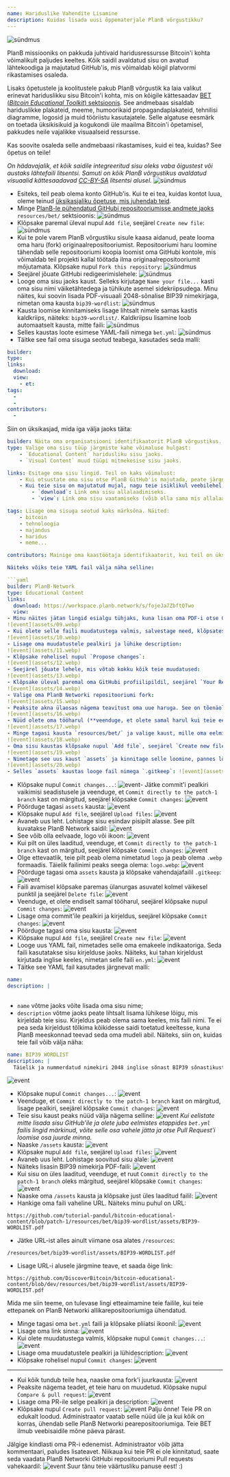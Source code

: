 ```yaml
---
name: Hariduslike Vahendite Lisamine
description: Kuidas lisada uusi õppematerjale PlanB võrgustikku?
---
```

![sündmus](assets/cover.webp)

PlanB missiooniks on pakkuda juhtivaid haridusressursse Bitcoin'i kohta võimalikult paljudes keeltes. Kõik saidil avaldatud sisu on avatud lähtekoodiga ja majutatud GitHub'is, mis võimaldab kõigil platvormi rikastamises osaleda.

Lisaks õpetustele ja koolitustele pakub PlanB võrgustik ka laia valikut erinevat hariduslikku sisu Bitcoin'i kohta, mis on kõigile kättesaadav [BET (_Bitcoin Educational Toolkit_) sektsioonis](https://planb.network/resources/bet). See andmebaas sisaldab hariduslikke plakateid, meeme, humoorikaid propagandaplakateid, tehnilisi diagramme, logosid ja muid tööriistu kasutajatele. Selle algatuse eesmärk on toetada üksikisikuid ja kogukondi üle maailma Bitcoin'i õpetamisel, pakkudes neile vajalikke visuaalseid ressursse.

Kas soovite osaleda selle andmebaasi rikastamises, kuid ei tea, kuidas? See õpetus on teile!

*On hädavajalik, et kõik saidile integreeritud sisu oleks vaba õigustest või austaks lähtefaili litsentsi. Samuti on kõik PlanB võrgustikus avaldatud visuaalid kättesaadavad [CC-BY-SA](https://creativecommons.org/licenses/by-sa/4.0/) litsentsi alusel.*
![sündmus](assets/01.webp)
- Esiteks, teil peab olema konto GitHub'is. Kui te ei tea, kuidas kontot luua, oleme teinud [üksikasjaliku õpetuse, mis juhendab teid](https://planb.network/tutorials/others/contribution/create-github-account-a75fc39d-f0d0-44dc-9cd5-cd94aee0c07c).
- Minge [PlanB-le pühendatud GitHubi repositooriumisse andmete jaoks](https://github.com/PlanB-Network/bitcoin-educational-content/tree/dev/resources/bet) `resources/bet/` sektsioonis:
![sündmus](assets/02.webp)
- Klõpsake paremal üleval nupul `Add file`, seejärel `Create new file`:
![sündmus](assets/03.webp)
- Kui te pole varem PlanB võrgustiku sisule kaasa aidanud, peate looma oma haru (fork) originaalrepositooriumist. Repositooriumi haru loomine tähendab selle repositooriumi koopia loomist oma GitHubi kontole, mis võimaldab teil projekti kallal töötada ilma originaalrepositooriumit mõjutamata. Klõpsake nupul `Fork this repository`:
![sündmus](assets/04.webp)
- Seejärel jõuate GitHubi redigeerimislehele:
![sündmus](assets/05.webp)
- Looge oma sisu jaoks kaust. Selleks kirjutage `Name your file...` kasti oma sisu nimi väiketähtedega ja tühikute asemel sidekriipsudega. Minu näites, kui soovin lisada PDF-visuaali 2048-sõnalise BIP39 nimekirjaga, nimetan oma kausta `bip39-wordlist`: ![sündmus](assets/06.webp)
- Kausta loomise kinnitamiseks lisage lihtsalt nimele samas kastis kaldkriips, näiteks: `bip39-wordlist/`. Kaldkriipsu lisamine loob automaatselt kausta, mitte faili:
![sündmus](assets/07.webp)
- Selles kaustas loote esimese YAML-faili nimega `bet.yml`:
![sündmus](assets/08.webp)
- Täitke see fail oma sisuga seotud teabega, kasutades seda malli:

```yaml
builder: 
type: 
links:
  download: 
  view: 
    - et: 
tags:
  - 
  - 
contributors:
  - 
```

Siin on üksikasjad, mida iga välja jaoks täita:
```yaml
builder: Näita oma organisatsiooni identifikaatorit PlanB võrgustikus. Kui teie ettevõttel ei ole veel "builder" identifikaatorit, saate selle luua [selle õpetuse järgi](https://planb.network/tutorials/others/contribution/add-builder-b5834c46-6dcc-4064-8d68-1ef529991d3d). Kui teil seda veel ei ole, võite lihtsalt kasutada oma nime, pseudonüümi või ettevõtte nime ilma builder profiili loomata.
type: Valige oma sisu tüüp järgmiste kahe võimaluse hulgast:
	- `Educational Content` haridusliku sisu jaoks.
	- `Visual Content` muud tüüpi mitmekesise sisu jaoks.

links: Esitage oma sisu lingid. Teil on kaks võimalust:
	- Kui otsustate oma sisu otse PlanB GitHub'is majutada, peate järgnevate sammude käigus lisama lingid sellesse faili.
	- Kui teie sisu on majutatud mujal, nagu teie isiklikul veebilehel, märkige vastavad lingid siin:
	    - `download`: Link oma sisu allalaadimiseks.
	    - `view`: Link oma sisu vaatamiseks (võib olla sama mis allalaadimislink). Kui teie sisu on saadaval mitmes keeles, lisage iga keele jaoks link.

tags: Lisage oma sisuga seotud kaks märksõna. Näited:
	- bitcoin
	- tehnoloogia
	- majandus
	- haridus
	- meme...

contributors: Mainige oma kaastöötaja identifikaatorit, kui teil on üks.

Näiteks võiks teie YAML fail välja näha selline:

```yaml
builder: PlanB-Network
type: Educational Content
links:
  download: https://workspace.planb.network/s/fojeJa7ZbftQTwo
  view:
- Minu näites jätan lingid esialgu tühjaks, kuna lisan oma PDF-i otse GitHub'ile:
![event](assets/09.webp)
- Kui olete selle faili muudatustega valmis, salvestage need, klõpsates nupul `Commit changes...`:
![event](assets/10.webp)
- Lisage oma muudatustele pealkiri ja lühike description:
![event](assets/11.webp)
- Klõpsake rohelisel nupul `Propose changes`:
![event](assets/12.webp)
- Seejärel jõuate lehele, mis võtab kokku kõik teie muudatused:
![event](assets/13.webp)
- Klõpsake üleval paremal oma GitHubi profiilipildil, seejärel `Your Repositories`:
![event](assets/14.webp)
- Valige oma PlanB Networki repositooriumi fork:
![event](assets/15.webp)
- Peaksite akna ülaosas nägema teavitust oma uue haruga. See on tõenäoliselt nimetatud `patch-1`. Klõpsake sellel:
![event](assets/16.webp)
- Nüüd olete oma tööharul (**veenduge, et olete samal harul kui teie eelmised muudatused, see on oluline!**):
![event](assets/17.webp)
- Minge tagasi kausta `resources/bet/` ja valige kaust, mille oma eelmise kohustusega just lõite:
![event](assets/18.webp)
- Oma sisu kaustas klõpsake nupul `Add file`, seejärel `Create new file`:
![event](assets/19.webp)
- Nimetage see uus kaust `assets` ja kinnitage selle loomine, pannes lõppu kaldkriipsu `/`:
![event](assets/20.webp)
- Selles `assets` kaustas looge fail nimega `.gitkeep`: ![event](assets/21.webp)
```
- Klõpsake nupul `Commit changes...`: ![event](assets/22.webp)- Jätke commit'i pealkiri vaikimisi seadistusele ja veenduge, et `Commit directly to the patch-1 branch` kast on märgitud, seejärel klõpsake `Commit changes`: ![event](assets/23.webp)
- Pöörduge tagasi `assets` kausta: ![event](assets/24.webp)
- Klõpsake nupul `Add file`, seejärel `Upload files`: ![event](assets/25.webp)
- Avaneb uus leht. Lohistage sisu esindav pisipilt alasse. See pilt kuvatakse PlanB Network saidil: ![event](assets/26.webp)
- See võib olla eelvaade, logo või ikoon: ![event](assets/27.webp)
- Kui pilt on üles laaditud, veenduge, et `Commit directly to the patch-1 branch` kast on märgitud, seejärel klõpsake `Commit changes`: ![event](assets/28.webp)
- Olge ettevaatlik, teie pilt peab olema nimetatud `logo` ja peab olema `.webp` formaadis. Täielik failinimi peaks seega olema: `logo.webp`: ![event](assets/29.webp)
- Pöörduge tagasi oma `assets` kausta ja klõpsake vahendajafailil `.gitkeep`: ![event](assets/30.webp)
- Faili avamisel klõpsake paremas ülanurgas asuvatel kolmel väikesel punktil ja seejärel `Delete file`: ![event](assets/31.webp)
- Veenduge, et olete endiselt samal tööharul, seejärel klõpsake nupul `Commit changes`: ![event](assets/32.webp)
- Lisage oma commit'ile pealkiri ja kirjeldus, seejärel klõpsake `Commit changes`: ![event](assets/33.webp)
- Pöörduge tagasi oma sisu kausta: ![event](assets/34.webp)
- Klõpsake nupul `Add file`, seejärel `Create new file`: ![event](assets/35.webp)
- Looge uus YAML fail, nimetades selle oma emakeele indikaatoriga. Seda faili kasutatakse sisu kirjelduse jaoks. Näiteks, kui tahan kirjeldust kirjutada inglise keeles, nimetan selle faili `en.yml`: ![event](assets/36.webp)
- Täitke see YAML fail kasutades järgnevat malli:

```yaml
name: 
description: |
  
```

- `name` võtme jaoks võite lisada oma sisu nime;
- `description` võtme jaoks peate lihtsalt lisama lühikese lõigu, mis kirjeldab teie sisu. Kirjeldus peab olema sama keeles, mis faili nimi. Te ei pea seda kirjeldust tõlkima kõikidesse saidi toetatud keeltesse, kuna PlanB meeskonnad teevad seda oma mudeli abil.
Näiteks, siin on, kuidas teie fail võib välja näha:

```yaml
name: BIP39 WORDLIST
description: |
  Täielik ja nummerdatud nimekiri 2048 inglise sõnast BIP39 sõnastikust, mida kasutatakse mnemooniliste fraaside kodeerimiseks. Dokumenti saab printida ühele lehele.
```

![event](assets/37.webp)
- Klõpsake nupul `Commit changes...`:
![event](assets/38.webp)
- Veenduge, et `Commit directly to the patch-1 branch` kast on märgitud, lisage pealkiri, seejärel klõpsake `Commit changes`:
![event](assets/39.webp)
- Teie sisu kaust peaks nüüd välja nägema selline:
![event](assets/40.webp)
*Kui eelistate mitte lisada sisu GitHub'ile ja olete juba eelmistes etappides `bet.yml` failis lingid märkinud, võite selle osa vahele jätta ja otse Pull Request'i loomise osa juurde minna.*
- Naaske `/assets` kausta:
![event](assets/41.webp)
- Klõpsake nupul `Add file`, seejärel `Upload files`:
![event](assets/42.webp)
- Avaneb uus leht. Lohistage soovitud sisu alale:
![event](assets/43.webp)
- Näiteks lisasin BIP39 nimekirja PDF-faili:
![event](assets/44.webp)
- Kui sisu on üles laaditud, veenduge, et ruut `Commit directly to the patch-1 branch` oleks märgitud, seejärel klõpsake `Commit changes`:
![event](assets/45.webp)
- Naaske oma `/assets` kausta ja klõpsake just üles laaditud failil:
![event](assets/46.webp)
- Hankige oma faili vaheline URL. Näiteks minu puhul on URL:

```url
https://github.com/tutorial-pandul/bitcoin-educational-content/blob/patch-1/resources/bet/bip39-wordlist/assets/BIP39-WORDLIST.pdf
```

- Jätke URL-ist alles ainult viimane osa alates `/resources`:

```url
/resources/bet/bip39-wordlist/assets/BIP39-WORDLIST.pdf
```

- Lisage URL-i alusele järgmine teave, et saada õige link:

```url
https://github.com/DiscoverBitcoin/bitcoin-educational-content/blob/dev/resources/bet/bip39-wordlist/assets/BIP39-WORDLIST.pdf
```

Mida me siin teeme, on tulevase lingi etteaimamine teie failile, kui teie ettepanek on PlanB Networki allikarepositooriumiga ühendatud.
- Minge tagasi oma `bet.yml` faili ja klõpsake pliiatsi ikoonil: ![event](assets/47.webp)
- Lisage oma link sinna:
![event](assets/48.webp)
- Kui olete muudatustega valmis, klõpsake nupul `Commit changes...`:
![event](assets/49.webp)
- Lisage oma muudatustele pealkiri ja lühidescription:
![event](assets/50.webp)
- Klõpsake rohelisel nupul `Commit changes`:
![event](assets/51.webp)

---

- Kui kõik tundub teile hea, naaske oma fork'i juurkausta:
![event](assets/52.webp)
- Peaksite nägema teadet, et teie haru on muudetud. Klõpsake nupul `Compare & pull request`:
![event](assets/53.webp)
- Lisage oma PR-ile selge pealkiri ja description:
![event](assets/54.webp)
- Klõpsake nupul `Create pull request`:
![event](assets/55.webp)
Palju õnne! Teie PR on edukalt loodud. Administraator vaatab selle nüüd üle ja kui kõik on korras, ühendab selle PlanB Networki pearepositooriumiga. Teie BET ilmub veebisaidile mõne päeva pärast.

Jälgige kindlasti oma PR-i edenemist. Administraator võib jätta kommentaari, paludes lisateavet. Niikaua kui teie PR ei ole kinnitatud, saate seda vaadata PlanB Networki GitHubi repositooriumi Pull requests vahekaardil:
![event](assets/56.webp)
Suur tänu teie väärtusliku panuse eest! :)
